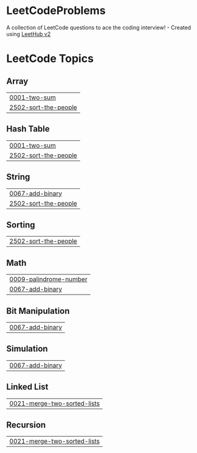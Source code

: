 # LeetCodeProblems
A collection of LeetCode questions to ace the coding interview! - Created using [LeetHub v2](https://github.com/arunbhardwaj/LeetHub-2.0)


<!---LeetCode Topics Start-->
# LeetCode Topics
## Array
|  |
| ------- |
| [0001-two-sum](https://github.com/Vampire-js/LeetCodeProblems/tree/master/0001-two-sum) |
| [2502-sort-the-people](https://github.com/Vampire-js/LeetCodeProblems/tree/master/2502-sort-the-people) |
## Hash Table
|  |
| ------- |
| [0001-two-sum](https://github.com/Vampire-js/LeetCodeProblems/tree/master/0001-two-sum) |
| [2502-sort-the-people](https://github.com/Vampire-js/LeetCodeProblems/tree/master/2502-sort-the-people) |
## String
|  |
| ------- |
| [0067-add-binary](https://github.com/Vampire-js/LeetCodeProblems/tree/master/0067-add-binary) |
| [2502-sort-the-people](https://github.com/Vampire-js/LeetCodeProblems/tree/master/2502-sort-the-people) |
## Sorting
|  |
| ------- |
| [2502-sort-the-people](https://github.com/Vampire-js/LeetCodeProblems/tree/master/2502-sort-the-people) |
## Math
|  |
| ------- |
| [0009-palindrome-number](https://github.com/Vampire-js/LeetCodeProblems/tree/master/0009-palindrome-number) |
| [0067-add-binary](https://github.com/Vampire-js/LeetCodeProblems/tree/master/0067-add-binary) |
## Bit Manipulation
|  |
| ------- |
| [0067-add-binary](https://github.com/Vampire-js/LeetCodeProblems/tree/master/0067-add-binary) |
## Simulation
|  |
| ------- |
| [0067-add-binary](https://github.com/Vampire-js/LeetCodeProblems/tree/master/0067-add-binary) |
## Linked List
|  |
| ------- |
| [0021-merge-two-sorted-lists](https://github.com/Vampire-js/LeetCodeProblems/tree/master/0021-merge-two-sorted-lists) |
## Recursion
|  |
| ------- |
| [0021-merge-two-sorted-lists](https://github.com/Vampire-js/LeetCodeProblems/tree/master/0021-merge-two-sorted-lists) |
<!---LeetCode Topics End-->